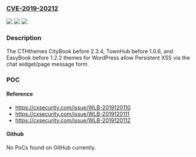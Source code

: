 ### [CVE-2019-20212](https://cve.mitre.org/cgi-bin/cvename.cgi?name=CVE-2019-20212)
![](https://img.shields.io/static/v1?label=Product&message=n%2Fa&color=blue)
![](https://img.shields.io/static/v1?label=Version&message=n%2Fa&color=blue)
![](https://img.shields.io/static/v1?label=Vulnerability&message=n%2Fa&color=brighgreen)

### Description

The CTHthemes CityBook before 2.3.4, TownHub before 1.0.6, and EasyBook before 1.2.2 themes for WordPress allow Persistent XSS via the chat widget/page message form.

### POC

#### Reference
- https://cxsecurity.com/issue/WLB-2019120110
- https://cxsecurity.com/issue/WLB-2019120111
- https://cxsecurity.com/issue/WLB-2019120112

#### Github
No PoCs found on GitHub currently.

